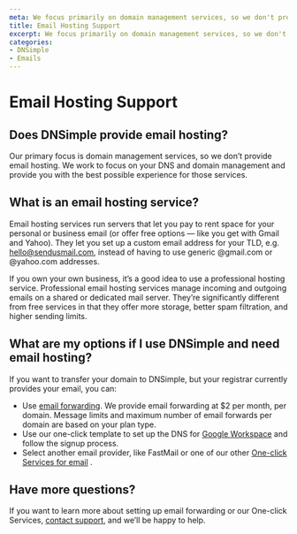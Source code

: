 ```yaml
---
meta: We focus primarily on domain management services, so we don't provide email hosting.
title: Email Hosting Support
excerpt: We focus primarily on domain management services, so we don't provide email hosting.
categories:
- DNSimple
- Emails
---
```


# Email Hosting Support

## Does DNSimple provide email hosting?

Our primary focus is domain management services, so we don’t provide email hosting. We work to focus on your DNS and domain management and provide you with the best possible experience for those services. 

## What is an email hosting service?

Email hosting services run servers that let you pay to rent space for your personal or business email (or offer free options — like you get with Gmail and Yahoo). They let you set up a custom email address for your TLD, e.g. hello@sendusmail.com, instead of having to use generic @gmail.com or @yahoo.com addresses. 

If you own your own business, it’s a good idea to use a professional hosting service. Professional email hosting services manage incoming and outgoing emails on a shared or dedicated mail server. They’re significantly different from free services in that they offer more storage, better spam filtration, and higher sending limits. 

## What are my options if I use DNSimple and need email hosting?

If you want to transfer your domain to DNSimple, but your registrar currently provides your email, you can:

- Use [email forwarding](/articles/email-forwarding/). We provide email forwarding at $2 per month, per domain. Message limits and maximum number of email forwards per domain are based on your plan type. 
- Use our one-click template to set up the DNS for [Google Workspace](/articles/google-workspace-service/) and follow the signup process. 
- Select another email provider, like FastMail or one of our other [One-click Services for email](/articles/services/#email) . 

## Have more questions?

If you want to learn more about setting up email forwarding or our One-click Services, [contact support](/articles/dnsimple-support/), and we’ll be happy to help. 
